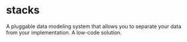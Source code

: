 # stacks
A pluggable data modeling system that allows you to separate your data from your implementation. A low-code solution.
